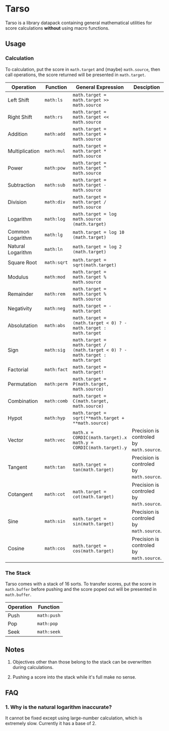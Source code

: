 # Tarso

Tarso is a library datapack containing general mathematical utilities for score calculations **without** using macro functions.

## Usage

### Calculation

To calculation, put the score in `math.target` and (maybe) `math.source`, then call operations, the score returned will be presented in `math.target`.

| Operation | Function | General Expression | Desciption |
| --- | --- | --- | --- |
| Left Shift | `math:ls` | `math.target = math.target >> math.source` |  |
| Right Shift | `math:rs` | `math.target = math.target << math.source` |  |
| Addition | `math:add` | `math.target = math.target + math.source` |  |
| Multiplication | `math:mul` | `math.target = math.target * math.source` |  |
| Power | `math:pow` | `math.target = math.target ^ math.source` |  |
| Subtraction | `math:sub` | `math.target = math.target - math.source` |  |
| Division | `math:div` | `math.target = math.target / math.source` |  |
| Logarithm | `math:log` | `math.target = log math.source (math.target)` |  |
| Common Logarithm | `math:lg` | `math.target = log 10 (math.target)` |  |
| Natural Logarithm | `math:ln` | `math.target = log 2 (math.target)` |  |
| Square Root | `math:sqrt` | `math.target = sqrt(math.target)` |  |
| Modulus | `math:mod` | `math.target = math.target % math.source` |  |
| Remainder | `math:rem` | `math.target = math.target % math.source` |  |
| Negativity | `math:neg` | `math.target = -math.target` |  |
| Absolutation | `math:abs` | `math.target = (math.target < 0) ? -math.target : math.target` |  |
| Sign | `math:sig` | `math.target = math.target / (math.target < 0) ? -math.target : math.target` |  |
| Factorial | `math:fact` | `math.target = math.target!` |  |
| Permutation | `math:perm` | `math.target = P(math.target, math.source)` |  |
| Combination | `math:comb` | `math.target = C(math.target, math.source)` |  |
| Hypot | `math:hyp` |`math.target = sqrt(**math.target + **math.source)` |  |
| Vector | `math:vec` | `math.x = CORDIC(math.target).x` `math.y = CORDIC(math.target).y` | Precision is controled by `math.source`. |
| Tangent | `math:tan` | `math.target = tan(math.target)` | Precision is controled by `math.source`. |
| Cotangent | `math:cot` | `math.target = cot(math.target)` | Precision is controled by `math.source`. |
| Sine | `math:sin` | `math.target = sin(math.target)` | Precision is controled by `math.source`. |
| Cosine | `math:cos` | `math.target = cos(math.target)` | Precision is controled by `math.source`. |

### The Stack

Tarso comes with a stack of 16 sorts. To transfer scores, put the score in `math.buffer` before pushing and the score poped out will be presented in `math.buffer`.

| Operation | Function |
| --- | --- |
| Push | `math:push` |
| Pop | `math:pop` |
| Seek | `math:seek` |

## Notes

1. Objectives other than those belong to the stack can be overwritten during calculations.

2. Pushing a score into the stack while it's full make no sense.

## FAQ

### 1. Why is the natural logarithm inaccurate?

It cannot be fixed except using large-number calculation, which is extremely slow. Currently it has a base of 2.

